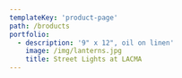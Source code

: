 ```yaml
---
templateKey: 'product-page'
path: /broducts
portfolio:
  - description: '9" x 12", oil on linen'
    image: /img/lanterns.jpg
    title: Street Lights at LACMA
---
```


